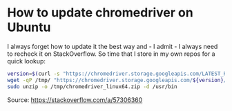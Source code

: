 # How to update chromedriver on Ubuntu

I always forget how to update it the best way and - I admit - I always need to recheck it on StackOverflow. So time that I store in my own repos for a quick lookup:

```bash
version=$(curl -s "https://chromedriver.storage.googleapis.com/LATEST_RELEASE")
wget -qP /tmp/ "https://chromedriver.storage.googleapis.com/${version}/chromedriver_linux64.zip"
sudo unzip -o /tmp/chromedriver_linux64.zip -d /usr/bin
```

Source: https://stackoverflow.com/a/57306360
